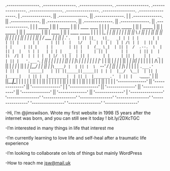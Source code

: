  .----------------.  .----------------.  .----------------.   .----------------.  .----------------.  .----------------.  .----------------.  .----------------.  .-----------------.
| .--------------. || .--------------. || .--------------. | | .--------------. || .--------------. || .--------------. || .--------------. || .--------------. || .--------------. |
| |     _____    | || |     _____    | || | ____    ____ | | | | _____  _____ | || |     _____    | || |   _____      | || |    _______   | || |     ____     | || | ____  _____  | |
| |    |_   _|   | || |    |_   _|   | || ||_   \  /   _|| | | ||_   _||_   _|| || |    |_   _|   | || |  |_   _|     | || |   /  ___  |  | || |   .'    `.   | || ||_   \|_   _| | |
| |      | |     | || |      | |     | || |  |   \/   |  | | | |  | | /\ | |  | || |      | |     | || |    | |       | || |  |  (__ \_|  | || |  /  .--.  \  | || |  |   \ | |   | |
| |   _  | |     | || |      | |     | || |  | |\  /| |  | | | |  | |/  \| |  | || |      | |     | || |    | |   _   | || |   '.___`-.   | || |  | |    | |  | || |  | |\ \| |   | |
| |  | |_' |     | || |     _| |_    | || | _| |_\/_| |_ | | | |  |   /\   |  | || |     _| |_    | || |   _| |__/ |  | || |  |`\____) |  | || |  \  `--'  /  | || | _| |_\   |_  | |
| |  `.___.'     | || |    |_____|   | || ||_____||_____|| | | |  |__/  \__|  | || |    |_____|   | || |  |________|  | || |  |_______.'  | || |   `.____.'   | || ||_____|\____| | |
| |              | || |              | || |              | | | |              | || |              | || |              | || |              | || |              | || |              | |
| '--------------' || '--------------' || '--------------' | | '--------------' || '--------------' || '--------------' || '--------------' || '--------------' || '--------------' |
 '----------------'  '----------------'  '----------------'   '----------------'  '----------------'  '----------------'  '----------------'  '----------------'  '----------------' 



-Hi, I’m @jimswilson. Wrote my first website in 1998 (5 years after the internet was born, and you can still see it today ! bit.ly/2DXcTGC

-I’m interested in many things in life that interest me

-I’m currently learning to love life and self-heal after a traumatic life experience

-I’m looking to collaborate on lots of things but mainly WordPress

-How to reach me jsw@mail.uk

<!---
jimswilson/jimswilson is a ✨ special ✨ repository because its `README.md` (this file) appears on your GitHub profile.
You can click the Preview link to take a look at your changes.
--->
